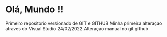 # Olá, Mundo !! 
Primeiro repositorio versionado de GIT e GITHUB
Minha primeira alteraçao atraves do Visual Studio 24/02/2022
Alteraçao manual no git github 

